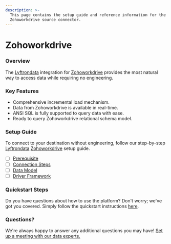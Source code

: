```yaml
---
description: >-
  This page contains the setup guide and reference information for the
  Zohoworkdrive source connector.
---
```


# Zohoworkdrive

### Overview

The [Lyftrondata](https://www.lyftrondata.com/) integration for [Zohoworkdrive](https://www.lyftrondata.com/integration/business-analytics/zoho-workdrive/) provides the most natural way to access data while requiring no engineering.

### Key Features

* Comprehensive incremental load mechanism.
* Data from Zohoworkdrive is available in real-time.
* ANSI SQL is fully supported to query data with ease.
* Ready to query Zohoworkdrive relational schema model.

### Setup Guide

To connect to your destination without engineering, follow our step-by-step [Lyftrondata](https://www.lyftrondata.com/) [Zohoworkdrive](https://www.lyftrondata.com/integration/business-analytics/zoho-workdrive/) setup guide.

* [ ] [Prerequisite](prerequisite.md)
* [ ] [Connection Steps](connection-steps.md)
* [ ] [Data Model](data-model/erd.md)
* [ ] [Driver Framework](driver-framework/)

### Quickstart Steps

Do you have questions about how to use the platform? Don't worry; we've got you covered. Simply follow the quickstart instructions [here](../../).

### Questions? <a href="#questions" id="questions"></a>

We're always happy to answer any additional questions you may have! [Set up a meeting with our data experts.](https://www.lyftrondata.com/book-a-meeting/)
